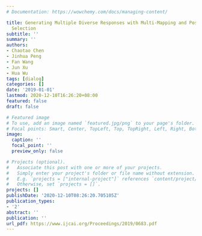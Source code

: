 ```yaml
---
# Documentation: https://wowchemy.com/docs/managing-content/

title: Generating Multiple Diverse Responses with Multi-Mapping and Posterior Mapping
  Selection
subtitle: ''
summary: ''
authors:
- Chaotao Chen
- Jinhua Peng
- Fan Wang
- Jun Xu
- Hua Wu
tags: [dialog]
categories: []
date: '2019-01-01'
lastmod: 2020-12-10T16:26:20+08:00
featured: false
draft: false

# Featured image
# To use, add an image named `featured.jpg/png` to your page's folder.
# Focal points: Smart, Center, TopLeft, Top, TopRight, Left, Right, BottomLeft, Bottom, BottomRight.
image:
  caption: ''
  focal_point: ''
  preview_only: false

# Projects (optional).
#   Associate this post with one or more of your projects.
#   Simply enter your project's folder or file name without extension.
#   E.g. `projects = ["internal-project"]` references `content/project/deep-learning/index.md`.
#   Otherwise, set `projects = []`.
projects: []
publishDate: '2020-12-10T08:26:20.705105Z'
publication_types:
- '2'
abstract: ''
publication: ''
url_pdf: https://www.ijcai.org/Proceedings/2019/0683.pdf
---
```

